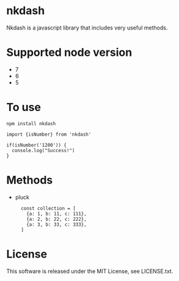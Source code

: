 nkdash
=========================
Nkdash is a javascript library that includes very useful methods.

# Supported node version
- 7
- 6
- 5

# To use
```
npm install nkdash
```

```
import {isNumber} from 'nkdash'

if(isNumber('1200')) {
  console.log("Success!")
}
```

# Methods
  * pluck
    ```
      const collection = [
        {a: 1, b: 11, c: 111},
        {a: 2, b: 22, c: 222},
        {a: 3, b: 33, c: 333},
      ]
    ```


# License
  This software is released under the MIT License, see LICENSE.txt.

